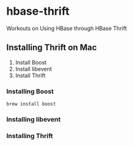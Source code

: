 # hbase-thrift
Workouts on Using HBase through HBase Thrift

## Installing Thrift on Mac

1. Install Boost
2. Install libevent
3. Install Thrift

### Installing Boost
`brew install boost`

### Installing libevent

### Installing Thrift

